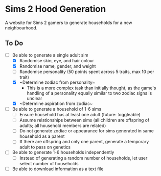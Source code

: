 # Sims 2 Hood Generation
A website for Sims 2 gamers to generate households for a new neighbourhood.

## To Do
 - [ ] Be able to generate a single adult sim
   - [x] Randomise skin, eye, and hair colour
   - [x] Randomise name, gender, and weight
   - [ ] Randomise personality (50 points spent across 5 traits, max 10 per trait)
   - [x] ~Determine zodiac from personality~
     - This is a more complex task than initially thought, as the game's handling of a personality equally similar to two zodiac signs is unclear
   - [x] ~Determine aspiration from zodiac~
 - [ ] Be able to generate a household of 1-6 sims
   - [ ] Ensure household has at least one adult (future: toggleable)
   - [ ] Assume relationships between sims (all children are offspring of adults; all household members are related)
   - [ ] Do not generate zodiac or appearance for sims generated in same household as a parent
   - [ ] If there are offspring and only one parent, generate a temporary adult to pass on genetics
 - [ ] Be able to generate 1-6 households independently
   - [ ] Instead of generating a random number of households, let user select number of households
 - [ ] Be able to download information as a text file
